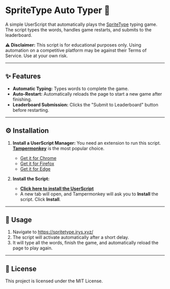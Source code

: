 # SpriteType Auto Typer 🤖

A simple UserScript that automatically plays the [SpriteType](https://spritetype.irys.xyz/) typing game. The script types the words, handles game restarts, and submits to the leaderboard.

**⚠️ Disclaimer:** This script is for educational purposes only. Using automation on a competitive platform may be against their Terms of Service. Use at your own risk.

---

## ✨ Features

-   **Automatic Typing:** Types words to complete the game.
-   **Auto-Restart:** Automatically reloads the page to start a new game after finishing.
-   **Leaderboard Submission:** Clicks the "Submit to Leaderboard" button before restarting.

---

## ⚙️ Installation

1.  **Install a UserScript Manager:** You need an extension to run this script. **[Tampermonkey](https://www.tampermonkey.net/)** is the most popular choice.
    * [Get it for Chrome](https://chrome.google.com/webstore/detail/tampermonkey/dhdgffkkebhmkfjojejmpbldmpobfkfo)
    * [Get it for Firefox](https://addons.mozilla.org/en-US/firefox/addon/tampermonkey/)
    * [Get it for Edge](https://microsoftedge.microsoft.com/addons/detail/tampermonkey/iikmkjmpaadaobahmlepeloendndfphd)

2.  **Install the Script:**
    * **[Click here to install the UserScript]((https://github.com/fmebruh/Irys-SpriteType/blob/main/spritetype.js))**
    * A new tab will open, and Tampermonkey will ask you to **Install** the script. Click **Install**.


---

## 🚀 Usage

1.  Navigate to https://spritetype.irys.xyz/
2.  The script will activate automatically after a short delay.
3.  It will type all the words, finish the game, and automatically reload the page to play again.

---

## 📝 License

This project is licensed under the MIT License.

